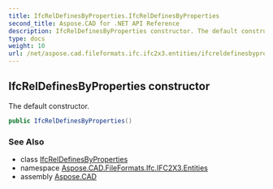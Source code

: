 ```yaml
---
title: IfcRelDefinesByProperties.IfcRelDefinesByProperties
second_title: Aspose.CAD for .NET API Reference
description: IfcRelDefinesByProperties constructor. The default constructor
type: docs
weight: 10
url: /net/aspose.cad.fileformats.ifc.ifc2x3.entities/ifcreldefinesbyproperties/ifcreldefinesbyproperties/
---
```

## IfcRelDefinesByProperties constructor

The default constructor.

```csharp
public IfcRelDefinesByProperties()
```

### See Also

* class [IfcRelDefinesByProperties](../)
* namespace [Aspose.CAD.FileFormats.Ifc.IFC2X3.Entities](../../ifcreldefinesbyproperties/)
* assembly [Aspose.CAD](../../../)


